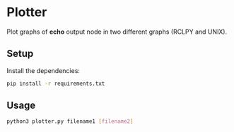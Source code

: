 # Plotter

Plot graphs of **echo** output node in two different graphs (RCLPY and UNIX).

## Setup

Install the dependencies:

```bash
pip install -r requirements.txt
```

## Usage 

```bash
python3 plotter.py filename1 [filename2]
```